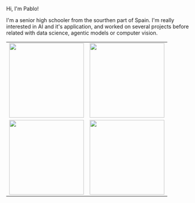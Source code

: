 Hi, I'm Pablo!

I'm a senior high schooler from the sourthen part of Spain. I'm really interested in AI and it's application, and worked on several projects before related with data science, agentic models or computer vision.

<div align="center">
  <table>
    <tr>
      <td><img src="https://github.com/user-attachments/assets/e1bab06a-e6be-44fd-9a74-3609660cc9e1" width="200px"></td>
      <td><img src="https://github.com/user-attachments/assets/2ad40be4-d9c6-48de-8346-0b6b966e5190" width="200px"></td>
    </tr>
    <tr>
      <td><img src="https://github.com/user-attachments/assets/6b7de077-e6ae-4d34-bd9c-f0480bc44074" width="200px"></td>
      <td><img src="https://github.com/user-attachments/assets/5ab7d4a3-90dd-4e87-9716-bc1a95643bdd" width="200px"></td>
    </tr>
  </table>
</div>

<!--
**pablocpz/pablocpz** is a ✨ _special_ ✨ repository because its `README.md` (this file) appears on your GitHub profile.

Here are some ideas to get you started:

- 🔭 I’m currently working on ...
- 🌱 I’m currently learning ...
- 👯 I’m looking to collaborate on ...
- 🤔 I’m looking for help with ...
- 💬 Ask me about ...
- 📫 How to reach me: ...
- 😄 Pronouns: ...
- ⚡ Fun fact: ...
-->

